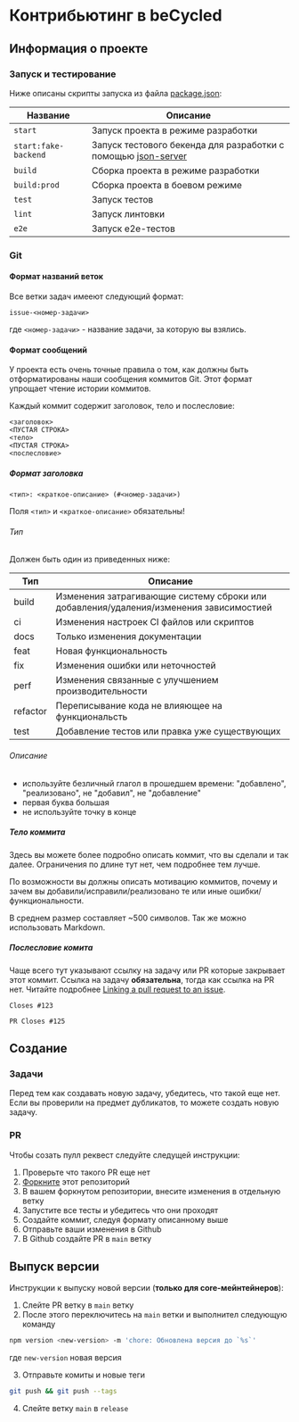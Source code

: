 # Контрибьютинг в beCycled

## Информация о проекте

### Запуск и тестирование

Ниже описаны скрипты запуска из файла [package.json](package.json):

| Название | Описание |
|----|----|
| `start` | Запуск проекта в режиме разработки |
| `start:fake-backend` | Запуск тестового бекенда для разработки с помощью [json-server](https://github.com/typicode/json-server) |
| `build` | Сборка проекта в режиме разработки |
| `build:prod` | Сборка проекта в боевом режиме |
| `test` | Запуск тестов |
| `lint` | Запуск линтовки |
| `e2e` | Запуск e2e-тестов |

### Git

#### Формат названий веток

Все ветки задач имееют следующий формат:

```text
issue-<номер-задачи>
```

где `<номер-задачи>` - название задачи, за которую вы взялись.

#### Формат сообщений 

У проекта есть очень точные правила о том, как должны быть отформатированы наши сообщения коммитов Git. Этот формат упрощает чтение истории коммитов.

Каждый коммит содержит заголовок, тело и послесловие:

```text
<заголовок>
<ПУСТАЯ СТРОКА>
<тело>
<ПУСТАЯ СТРОКА>
<послесловие>
```

##### Формат заголовка

```text
<тип>: <краткое-описание> (#<номер-задачи>)
```
Поля `<тип>` и `<краткое-описание>` обязательны!

###### Тип

Должен быть один из приведенных ниже:

| Тип | Описание |
|---|---|
| build | Изменения затрагивающие систему сброки или добавления/удаления/изменения зависимостией |
| ci | Изменения настроек CI файлов или скриптов |
| docs | Только изменения документации |
| feat | Новая функциональность |
| fix | Изменения ошибки или неточностей |
| perf | Изменения связанные с улучшением производительности |
| refactor | Переписывание кода не влияющее на функциональсть |
| test | Добавление тестов или правка уже существующих |

###### Описание

- используйте безличный глагол в прошедшем времени: "добавлено", "реализовано", не "добавил", не "добавление"
- первая буква большая
- не используйте точку в конце

##### Тело коммита

Здесь вы можете более подробно описать коммит, что вы сделали и так далее. Ограничения по длине тут нет, чем подробнее тем лучше.

По возможности вы должны описать мотивацию коммитов, почему и зачем вы добавили/исправили/реализовано те или иные ошибки/функциональности.

В среднем размер составляет ~500 символов. Так же можно использовать Markdown.

##### Послесловие комита

Чаще всего тут указывают ссылку на задачу или PR которые закрывает этот коммит. Ссылка на задачу **обязательна**, тогда как ссылка на PR нет. Читайте подробнее [Linking a pull request to an issue](https://docs.github.com/en/issues/tracking-your-work-with-issues/linking-a-pull-request-to-an-issue).

```text
Closes #123

PR Closes #125
```

## Создание

### Задачи

Перед тем как создавать новую задачу, убедитесь, что такой еще нет. Если вы проверили на предмет дубликатов, то можете создать новую задачу.

### PR

Чтобы созать пулл реквест следуйте следущей инструкции:

1. Проверьте что такого PR еще нет
2. [Форкните](https://docs.github.com/en/github/getting-started-with-github/fork-a-repo) этот репозиторий
3. В вашем форкнутом репозитории, внесите изменения в отдельную ветку
4. Запустите все тесты и убедитесь что они проходят
5. Создайте коммит, следуя формату описанному выше
6. Отправьте ваши изменения в Github
7. В Github создайте PR в `main` ветку

## Выпуск версии

Инструкции к выпуску новой версии (**только для core-мейнтейнеров**):

1. Слейте PR ветку в `main` ветку
2. После этого переключитесь на `main` ветки и выполнител следующую команду
    
  ```bash
  npm version <new-version> -m 'chore: Обновлена версия до `%s`'
  ```

  где `new-version` новая версия

3. Отправьте комиты и новые теги

  ```bash
  git push && git push --tags 
  ```
4. Слейте ветку `main` в `release`
